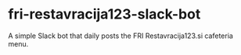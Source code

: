 # fri-restavracija123-slack-bot
A simple Slack bot that daily posts the FRI Restavracija123.si cafeteria menu.
